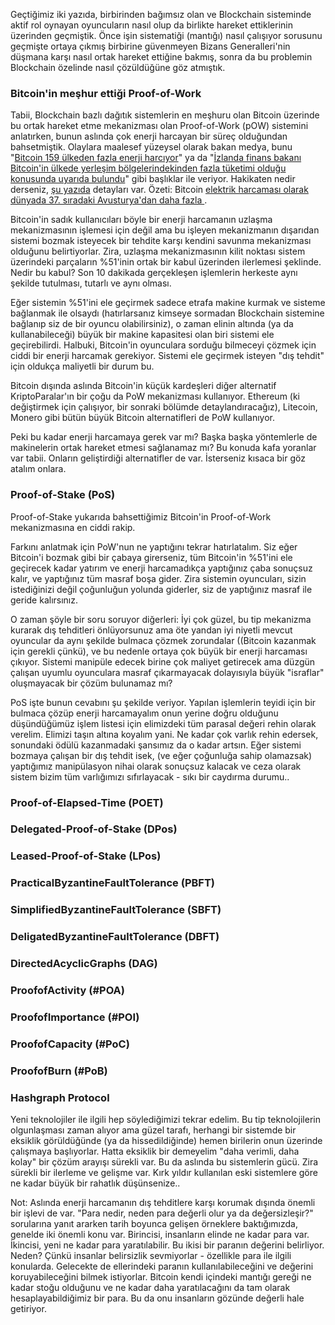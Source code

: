

Geçtiğimiz iki yazıda, birbirinden bağımsız olan ve Blockchain sisteminde aktif rol oynayan oyuncuların nasıl olup da birlikte hareket ettiklerinin üzerinden geçmiştik. Önce işin sistematiği (mantığı) nasıl çalışıyor sorusunu geçmişte ortaya çıkmış birbirine güvenmeyen Bizans Generalleri'nin düşmana karşı nasıl ortak hareket ettiğine bakmış, sonra da bu problemin Blockchain özelinde nasıl çözüldüğüne göz atmıştık. 

### Bitcoin'in meşhur ettiği Proof-of-Work

Tabii, Blockchain bazlı dağıtık sistemlerin en meşhuru olan Bitcoin üzerinde bu ortak hareket etme mekanizması olan Proof-of-Work (pOW)  sistemini anlatırken, bunun aslında çok enerji harcayan bir süreç olduğundan bahsetmiştik. Olaylara maalesef yüzeysel olarak bakan medya, bunu "[Bitcoin 159 ülkeden fazla enerji harcıyor](https://www.cnnturk.com/ekonomi/kripto-para/bitcoin-islemleri-159-ulkeden-fazla-enerji-tuketiyor)" ya da "[İzlanda finans bakanı Bitcoin'in ülkede yerleşim bölgelerindekinden fazla tüketimi olduğu konusunda uyarıda bulundu](https://www.wired.co.uk/article/bitcoin-mining-energy-consumption-new-york)" gibi başlıklar ile veriyor. Hakikaten nedir derseniz, [şu yazıda](https://www.ofnumbers.com/2018/08/26/how-much-electricity-is-consumed-by-bitcoin-bitcoin-cash-ethereum-litecoin-and-monero/#footnote_0_5656) detayları var. Özeti: Bitcoin [elektrik harcaması olarak dünyada 37. sıradaki Avusturya'dan daha fazla ](http://www.wikizero.co/index.php?q=aHR0cHM6Ly9lbi53aWtpcGVkaWEub3JnL3dpa2kvTGlzdF9vZl9jb3VudHJpZXNfYnlfZWxlY3RyaWNpdHlfY29uc3VtcHRpb24).  


Bitcoin'in sadık kullanıcıları böyle bir enerji harcamanın uzlaşma mekanizmasının işlemesi için değil ama bu işleyen mekanizmanın dışarıdan sistemi bozmak isteyecek bir tehdite karşı kendini savunma mekanizması olduğunu belirtiyorlar. Zira, uzlaşma mekanizmasının kilit noktası sistem üzerindeki parçaların %51'inin ortak bir kabul üzerinden ilerlemesi şeklinde. Nedir bu kabul? Son 10 dakikada gerçekleşen işlemlerin herkeste aynı şekilde tutulması, tutarlı ve aynı olması. 

Eğer sistemin %51'ini ele geçirmek sadece etrafa makine kurmak ve sisteme bağlanmak ile olsaydı (hatırlarsanız kimseye sormadan Blockchain sistemine bağlanıp siz de bir oyuncu olabilirsiniz), o zaman elinin altında (ya da kullanabileceği) büyük bir makine kapasitesi olan biri sistemi ele geçirebilirdi. Halbuki, Bitcoin'in oyunculara sorduğu bilmeceyi çözmek için ciddi bir enerji harcamak gerekiyor. Sistemi ele geçirmek isteyen "dış tehdit" için oldukça maliyetli bir durum bu. 

Bitcoin dışında aslında Bitcoin'in küçük kardeşleri diğer alternatif KriptoParalar'ın bir çoğu da PoW mekanizması kullanıyor. Ethereum (ki değiştirmek için çalışıyor, bir sonraki bölümde detaylandıracağız), Litecoin, Monero gibi bütün büyük Bitcoin alternatifleri de PoW kullanıyor.

Peki bu kadar enerji harcamaya gerek var mı? Başka başka yöntemlerle de makinelerin ortak hareket etmesi sağlanamaz mı? Bu konuda kafa yoranlar var tabii. Onların geliştirdiği alternatifler de var. İsterseniz kısaca bir göz atalım onlara. 

### Proof-of-Stake (PoS)

Proof-of-Stake yukarıda bahsettiğimiz Bitcoin'in Proof-of-Work mekanizmasına en ciddi rakip. 

Farkını anlatmak için PoW'nun ne yaptığını tekrar hatırlatalım. Siz eğer Bitcoin'i bozmak gibi bir çabaya girerseniz, tüm Bitcoin'in %51'ini ele geçirecek kadar yatırım ve enerji harcamadıkça yaptığınız çaba sonuçsuz kalır, ve yaptığınız tüm masraf boşa gider. Zira sistemin oyuncuları, sizin istediğinizi değil çoğunluğun yolunda giderler, siz de yaptığınız masraf ile geride kalırsınız. 

O zaman şöyle bir soru soruyor diğerleri: İyi çok güzel, bu tip mekanizma kurarak dış tehditleri önlüyorsunuz ama öte yandan iyi niyetli mevcut oyuncular da aynı şekilde bulmaca çözmek zorundalar ((Bitcoin kazanmak için gerekli çünkü), ve bu nedenle ortaya çok büyük bir enerji harcaması çıkıyor. Sistemi manipüle edecek birine çok maliyet getirecek ama düzgün çalışan uyumlu oyunculara masraf çıkarmayacak dolayısıyla büyük "israflar" oluşmayacak bir çözüm bulunamaz mı?

PoS işte bunun cevabını şu şekilde veriyor. Yapılan işlemlerin teyidi için bir bulmaca çözüp enerji harcamayalım onun yerine doğru olduğunu düşündüğümüz işlem listesi için elimizdeki tüm parasal değeri rehin olarak verelim. Elimizi taşın altına koyalım yani. Ne kadar çok varlık rehin edersek, sonundaki ödülü kazanmadaki şansımız da o kadar artsın. Eğer sistemi bozmaya çalışan bir dış tehdit isek, (ve eğer çoğunluğa sahip olamazsak) yaptığımız manipülasyon nihai olarak sonuçsuz kalacak ve ceza olarak sistem bizim tüm varlığımızı sıfırlayacak - sıkı bir caydırma durumu.. 

### Proof-of-Elapsed-Time (POET)

### Delegated-Proof-of-Stake (DPos)

### Leased-Proof-of-Stake (LPos)

### PracticalByzantineFaultTolerance (PBFT)

### SimplifiedByzantineFaultTolerance (SBFT)

### DeligatedByzantineFaultTolerance (DBFT)

### DirectedAcyclicGraphs (DAG)

### ProofofActivity (#POA)

### ProofofImportance (#POI) 

### ProofofCapacity (#PoC)

### ProofofBurn (#PoB)




### Hashgraph Protocol








Yeni teknolojiler ile ilgili hep söylediğimizi tekrar edelim. Bu tip teknolojilerin olgunlaşması zaman alıyor ama güzel tarafı, herhangi bir sistemde bir eksiklik görüldüğünde (ya da hissedildiğinde) hemen birilerin onun üzerinde çalışmaya başlıyorlar. Hatta eksiklik bir demeyelim "daha verimli, daha kolay" bir çözüm arayışı sürekli var. Bu da aslında bu sistemlerin gücü. Zira sürekli bir ilerleme ve gelişme var. Kırk yıldır kullanılan eski sistemlere göre ne kadar büyük bir rahatlık düşünsenize.. 











Not: Aslında enerji harcamanın dış tehditlere karşı korumak dışında önemli bir işlevi de var. "Para nedir, neden para değerli olur ya da değersizleşir?" sorularına yanıt ararken tarih boyunca gelişen örneklere baktığımızda, genelde iki önemli konu var. Birincisi, insanların elinde ne kadar para var. İkincisi, yeni ne kadar para yaratılabilir. Bu ikisi bir paranın değerini belirliyor. Neden? Çünkü insanlar belirsizlik sevmiyorlar - özellikle para ile ilgili konularda. Gelecekte de ellerindeki paranın kullanılabileceğini ve değerini koruyabileceğini bilmek istiyorlar. Bitcoin kendi içindeki mantığı gereği ne kadar stoğu olduğunu ve ne kadar daha yaratılacağını da tam olarak hesaplayabildiğimiz bir para. Bu da onu insanların gözünde değerli hale getiriyor. 
